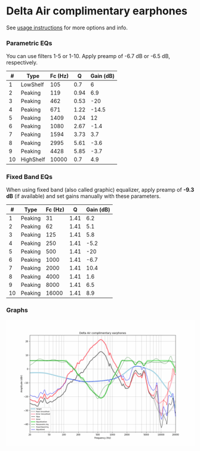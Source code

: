 # Delta Air complimentary earphones
See [usage instructions](https://github.com/jaakkopasanen/AutoEq#usage) for more options and info.

### Parametric EQs
You can use filters 1-5 or 1-10. Apply preamp of -6.7 dB or -6.5 dB, respectively.

|   # | Type      |   Fc (Hz) |    Q |   Gain (dB) |
|-----|-----------|-----------|------|-------------|
|   1 | LowShelf  |       105 | 0.7  |         6   |
|   2 | Peaking   |       119 | 0.94 |         6.9 |
|   3 | Peaking   |       462 | 0.53 |       -20   |
|   4 | Peaking   |       671 | 1.22 |       -14.5 |
|   5 | Peaking   |      1409 | 0.24 |        12   |
|   6 | Peaking   |      1080 | 2.67 |        -1.4 |
|   7 | Peaking   |      1594 | 3.73 |         3.7 |
|   8 | Peaking   |      2995 | 5.61 |        -3.6 |
|   9 | Peaking   |      4428 | 5.85 |        -3.7 |
|  10 | HighShelf |     10000 | 0.7  |         4.9 |

### Fixed Band EQs
When using fixed band (also called graphic) equalizer, apply preamp of **-9.3 dB** (if available) and set gains manually with these parameters.

|   # | Type    |   Fc (Hz) |    Q |   Gain (dB) |
|-----|---------|-----------|------|-------------|
|   1 | Peaking |        31 | 1.41 |         6.2 |
|   2 | Peaking |        62 | 1.41 |         5.1 |
|   3 | Peaking |       125 | 1.41 |         5.8 |
|   4 | Peaking |       250 | 1.41 |        -5.2 |
|   5 | Peaking |       500 | 1.41 |       -20   |
|   6 | Peaking |      1000 | 1.41 |        -6.7 |
|   7 | Peaking |      2000 | 1.41 |        10.4 |
|   8 | Peaking |      4000 | 1.41 |         1.6 |
|   9 | Peaking |      8000 | 1.41 |         6.5 |
|  10 | Peaking |     16000 | 1.41 |         8.9 |

### Graphs
![](./Delta%20Air%20complimentary%20earphones.png)
